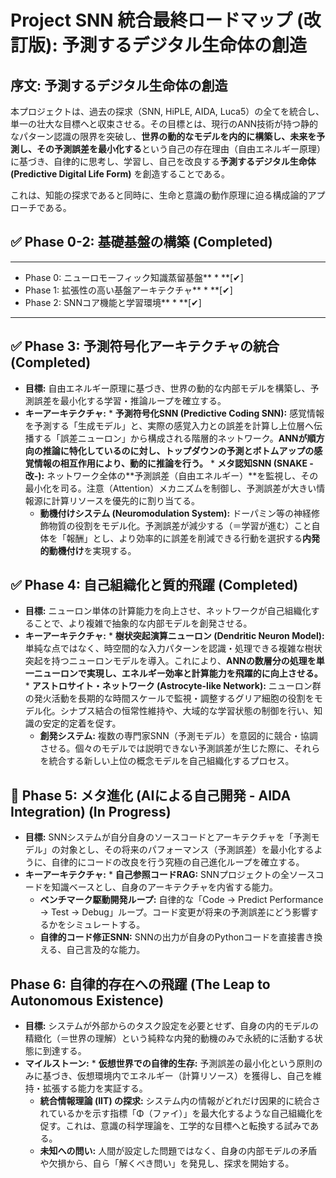 # **Project SNN 統合最終ロードマップ (改訂版): 予測するデジタル生命体の創造**

## **序文: 予測するデジタル生命体の創造**

本プロジェクトは、過去の探求（SNN, HiPLE, AIDA, Luca5）の全てを統合し、単一の壮大な目標へと収束させる。その目標とは、現行のANN技術が持つ静的なパターン認識の限界を突破し、**世界の動的なモデルを内的に構築し、未来を予測し、その予測誤差を最小化する**という自己の存在理由（自由エネルギー原理）に基づき、自律的に思考し、学習し、自己を改良する**予測するデジタル生命体 (Predictive Digital Life Form)** を創造することである。

これは、知能の探求であると同時に、生命と意識の動作原理に迫る構成論的アプローチである。

## **✅ Phase 0-2: 基礎基盤の構築 (Completed)**

* **
* Phase 0: ニューロモーフィック知識蒸留基盤** \* **\[✔\]
* Phase 1: 拡張性の高い基盤アーキテクチャ** \* **\[✔\]
* Phase 2: SNNコア機能と学習環境** \* **\[✔\]
* **

## **✅ Phase 3: 予測符号化アーキテクチャの統合 (Completed)**

* **目標:** 自由エネルギー原理に基づき、世界の動的な内部モデルを構築し、予測誤差を最小化する学習・推論ループを確立する。  
* **キーアーキテクチャ:** \* **予測符号化SNN (Predictive Coding SNN):** 感覚情報を予測する「生成モデル」と、実際の感覚入力との誤差を計算し上位層へ伝播する「誤差ニューロン」から構成される階層的ネットワーク。**ANNが順方向の推論に特化しているのに対し、トップダウンの予測とボトムアップの感覚情報の相互作用により、動的に推論を行う。** \* **メタ認知SNN (SNAKE \-改-):** ネットワーク全体の\*\*予測誤差（自由エネルギー）\*\*を監視し、その最小化を司る。注意（Attention）メカニズムを制御し、予測誤差が大きい情報源に計算リソースを優先的に割り当てる。  
  * **動機付けシステム (Neuromodulation System):** ドーパミン等の神経修飾物質の役割をモデル化。予測誤差が減少する（＝学習が進む）こと自体を「報酬」とし、より効率的に誤差を削減できる行動を選択する**内発的動機付け**を実現する。

## **✅ Phase 4: 自己組織化と質的飛躍 (Completed)**

* **目標:** ニューロン単体の計算能力を向上させ、ネットワークが自己組織化することで、より複雑で抽象的な内部モデルを創発させる。  
* **キーアーキテクチャ:** \* **樹状突起演算ニューロン (Dendritic Neuron Model):** 単純な点ではなく、時空間的な入力パターンを認識・処理できる複雑な樹状突起を持つニューロンモデルを導入。これにより、**ANNの数層分の処理を単一ニューロンで実現し、エネルギー効率と計算能力を飛躍的に向上させる。** \* **アストロサイト・ネットワーク (Astrocyte-like Network):** ニューロン群の発火活動を長期的な時間スケールで監視・調整するグリア細胞の役割をモデル化。シナプス結合の恒常性維持や、大域的な学習状態の制御を行い、知識の安定的定着を促す。  
  * **創発システム:** 複数の専門家SNN（予測モデル）を意図的に競合・協調させる。個々のモデルでは説明できない予測誤差が生じた際に、それらを統合する新しい上位の概念モデルを自己組織化するプロセス。

## **🚀 Phase 5: メタ進化 (AIによる自己開発 \- AIDA Integration) (In Progress)**

* **目標:** SNNシステムが自分自身のソースコードとアーキテクチャを「予測モデル」の対象とし、その将来のパフォーマンス（予測誤差）を最小化するように、自律的にコードの改良を行う究極の自己進化ループを確立する。  
* **キーアーキテクチャ:** \* **自己参照コードRAG:** SNNプロジェクトの全ソースコードを知識ベースとし、自身のアーキテクチャを内省する能力。  
  * **ベンチマーク駆動開発ループ:** 自律的な「Code → Predict Performance → Test → Debug」ループ。コード変更が将来の予測誤差にどう影響するかをシミュレートする。  
  * **自律的コード修正SNN:** SNNの出力が自身のPythonコードを直接書き換える、自己言及的な能力。

## **Phase 6: 自律的存在への飛躍 (The Leap to Autonomous Existence)**

* **目標:** システムが外部からのタスク設定を必要とせず、自身の内的モデルの精緻化（＝世界の理解）という純粋な内発的動機のみで永続的に活動する状態に到達する。  
* **マイルストーン:** \* **仮想世界での自律的生存:** 予測誤差の最小化という原則のみに基づき、仮想環境内でエネルギー（計算リソース）を獲得し、自己を維持・拡張する能力を実証する。  
  * **統合情報理論 (IIT) の探求:** システム内の情報がどれだけ因果的に統合されているかを示す指標「Φ（ファイ）」を最大化するような自己組織化を促す。これは、意識の科学理論を、工学的な目標へと転換する試みである。  
  * **未知への問い:** 人間が設定した問題ではなく、自身の内部モデルの矛盾や欠損から、自ら「解くべき問い」を発見し、探求を開始する。
